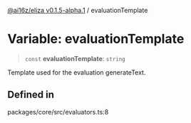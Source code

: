 [@ai16z/eliza v0.1.5-alpha.1](../index.md) / evaluationTemplate

# Variable: evaluationTemplate

> `const` **evaluationTemplate**: `string`

Template used for the evaluation generateText.

## Defined in

packages/core/src/evaluators.ts:8
